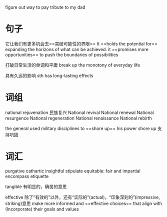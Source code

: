 figure out way to pay tribute to my dad

# 句子
它让我们有更多机会去==突破可能性的界限==
It ==holds the potential for== expanding the horizons of what can be achieved.
it ==promises more opportunities== to push the boundaries of possibilities

打破日常生活的单调和平庸
break up the monotony of everyday life

具有久远的影响
sth has long-lasting effects

# 词组
national rejuvenation 民族复兴
National revival
National renewal
National resurgence
National regeneration 
National renaissance
National rebirth

the general used military disciplines to ==shore up== his power
shore up 支持巩固
# 词汇
purgative
cathartic
insightful
stipulate
equitable: fair and impartial
encompass
etiquette

tangible 有明显的，确凿的意思

effective 除了“有效的”以外，还有“实际的”(actual)，“印象深刻的”(impressive, striking)意思
make more informed and ==effective choices== that align with (Incorporate) their goals and values
